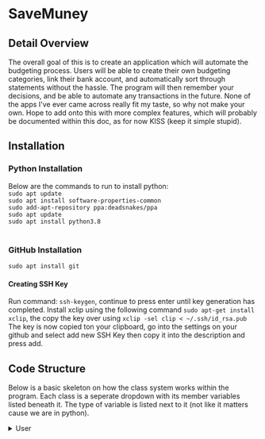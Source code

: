 # SaveMuney

## <b>Detail Overview</b>
The overall goal of this is to create an application which will automate the budgeting process. Users will be able to create their own budgeting categories, link their bank account, and automatically sort through statements without the hassle. The program will then remember your decisions, and be able to automate any transactions in the future. None of the apps I've ever came across really fit my taste, so why not make your own. Hope to add onto this with more complex features, which will probably be documented within this doc, as for now KISS (keep it simple stupid).

## <b>Installation</b>
### Python Installation
Below are the commands to run to install python:
<br/>`sudo apt update`
<br/>`sudo apt install software-properties-common`
<br/>`sudo add-apt-repository ppa:deadsnakes/ppa`
<br/>`sudo apt update`
<br/>`sudo apt install python3.8`
<br/><br/>

### GitHub Installation
`sudo apt install git`
#### Creating SSH Key
Run command: `ssh-keygen`, continue to press enter until key generation has completed.
Install xclip using the following command `sudo apt-get install xclip`, the copy the key over using `xclip -sel clip < ~/.ssh/id_rsa.pub`</br>
The key is now copied ton your clipboard, go into the settings on your github and select add new SSH Key then copy it into the description and press add.</br>

## <b>Code Structure</b>
Below is a basic skeleton on how the class system works within the program. Each class is a seperate dropdown with its member variables listed beneath it. The type of variable is listed next to it (not like it matters cause we are in python).
<details>
<summary>User</summary>
    <ul>
        <li>Username - String</li>
        <li><details>
        <summary>Bank Account</summary>
            <ul>
            <li>Log in Info - String</li>
            <li>URL to Bank - String</li>
            <li>Bank Statements - List of seperate class</li>
            </ul>
        </details></li>
        <li><details>
        <summary>Categories</summary>
            <ul>
            <li>Name - String</li>
            <li>Time period</li>
            <li>Target Budget - Double</li>
            <li>Current Balance - Double</li>
            <li>Labels - List of strings most likely</li>
            </ul>
        </details></li>
    </ul>
</details>

